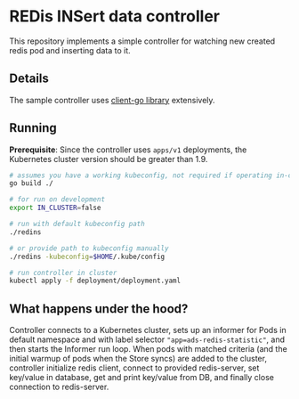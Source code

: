 # REDis INSert data controller

This repository implements a simple controller for watching new created redis pod and inserting data to it.

## Details

The sample controller uses [client-go library](https://github.com/kubernetes/client-go/tree/master/tools/cache) extensively.

## Running

**Prerequisite**: Since the controller uses `apps/v1` deployments, the Kubernetes cluster version should be greater than 1.9.

```sh
# assumes you have a working kubeconfig, not required if operating in-cluster
go build ./

# for run on development
export IN_CLUSTER=false

# run with default kubeconfig path
./redins

# or provide path to kubeconfig manually
./redins -kubeconfig=$HOME/.kube/config
```

```sh
# run controller in cluster
kubectl apply -f deployment/deployment.yaml
```
 
## What happens under the hood?

Controller connects to a Kubernetes cluster, sets up an informer for Pods in default namespace and with label selector `"app=ads-redis-statistic"`, and then starts the Informer run loop. When pods with matched criteria (and the initial warmup of pods when the Store syncs) are added to the cluster, controller initialize redis client, connect to provided redis-server, set key/value in database, get and print key/value from DB, and finally close connection to redis-server.
